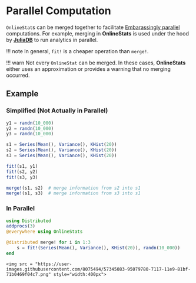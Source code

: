 # Parallel Computation

`OnlineStat`s can be merged together to facilitate [Embarassingly parallel](https://en.wikipedia.org/wiki/Embarrassingly_parallel) computations.  For example, merging in **OnlineStats** is used under the hood by [**JuliaDB**](https://github.com/JuliaComputing/JuliaDB.jl) to run analytics in parallel.


!!! note
    In general, `fit!` is a cheaper operation than `merge!`.

!!! warn
    Not every `OnlineStat` can be merged.  In these cases, **OnlineStats** either uses an
    approximation or provides a warning that no merging occurred.

## Example

### Simplified (Not Actually in Parallel)

```julia
y1 = randn(10_000)
y2 = randn(10_000)
y3 = randn(10_000)

s1 = Series(Mean(), Variance(), KHist(20))
s2 = Series(Mean(), Variance(), KHist(20))
s3 = Series(Mean(), Variance(), KHist(20))

fit!(s1, y1)
fit!(s2, y2)
fit!(s3, y3)

merge!(s1, s2)  # merge information from s2 into s1
merge!(s1, s3)  # merge information from s3 into s1
```

### In Parallel

```julia
using Distributed
addprocs(3)
@everywhere using OnlineStats

@distributed merge! for i in 1:3
    s = fit!(Series(Mean(), Variance(), KHist(20)), randn(10_000))
end
```

```@raw html
<img src = "https://user-images.githubusercontent.com/8075494/57345083-95079780-7117-11e9-81bf-71b0469f04c7.png" style="width:400px">
```